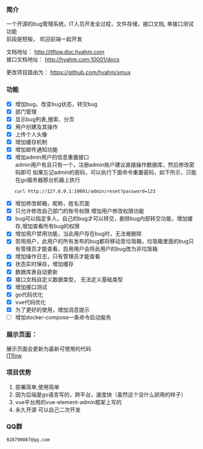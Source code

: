 ### 简介
  一个开源的bug管理系统，IT人员开发全过程，文件存储，接口文档, 单接口测试功能  
  前段是短板， 欢迎前端一起开发

文档地址： http://itflow.doc.hyahm.com  
接口文档地址： http://hyahm.com:10001/docs

更改项目路由为：  https://github.com/hyahm/xmux

### 功能
- [x] 增加bug，改变bug状态，转交bug 
- [x] 部门管理
- [x] 显示bug列表,搜索、分页
- [x] 用户创建及其操作  
- [x] 上传个人头像  
- [x] 增加缓存机制 
- [x] 增加邮件通知功能  
- [x] 增加admin用户的信息重置接口  
   admin用户有且只有一个，注册admin账户建议直接操作数据库，然后修改密码即可
   如果忘记admin的密码，可以执行下面命令重置密码，如下所示，只能在go服务器那台机器上执行
```
   curl http://127.0.0.1:10001/admin/reset?password=123
```
- [x] 增加修改邮箱，昵称，姓名页面  
- [x] 只允许修改自己部门的账号权限   增加用户修改权限功能  
- [x] bug可以指定多人，自己的bug才可以转交，删除bug内部转交功能，增加缓存,增加查看所有bug的权限  
- [x] 增加用户禁用功能，当此用户存在bug时，无法被删除  
- [x] 禁用用户，此用户的所有发布的bug都将移动至垃圾箱，垃圾箱里面的bug只有管理员才能查看，启用用户会将此用户的bug改为非垃圾箱  
- [x] 增加操作日志，只有管理员才能查看   
- [x] 状态实时保存，增加缓存  
- [x] 数据库表自动更新
- [x] 接口文档自定义数据类型， 无法定义基础类型  
- [x] 增加接口测试  
- [x] go代码优化
- [x] vue代码优化
- [x] 为了更好的使用，增加消息提示
- [ ] 增加docker-compose一条命令启动服务

### 展示页面： 
   展示页面会更新为最新可使用的代码  
   [ITflow](http://bug.hyahm.com "ITflow")  
   
 

### 项目优势   
1. 部署简单,使用简单    
2. 因为后端是go语言写的，跨平台，速度快（虽然这个没什么卵用的样子）  
3. vue平台用的vue-element-admin框架上写的  
4. 永久开源  可以自己二次开发 
  
### QQ群  
    928790087@qq.com  
